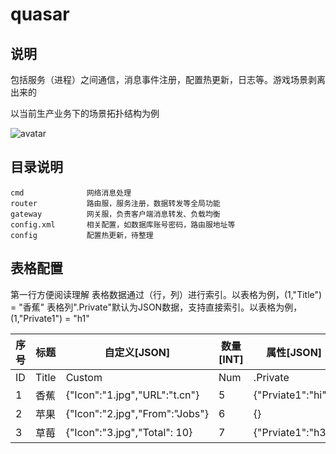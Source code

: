# quasar

## 说明
包括服务（进程）之间通信，消息事件注册，配置热更新，日志等。游戏场景剥离出来的

以当前生产业务下的场景拓扑结构为例

![avatar](https://github.com/guogeer/husky/blob/master/doc/service.png)

## 目录说明

```
cmd              网络消息处理
router           路由服，服务注册，数据转发等全局功能
gateway          网关服，负责客户端消息转发、负载均衡
config.xml       相关配置，如数据库账号密码，路由服地址等
config           配置热更新，待整理
```

## 表格配置
第一行方便阅读理解
表格数据通过（行，列）进行索引。以表格为例，(1,"Title") = "香蕉"
表格列".Private"默认为JSON数据，支持直接索引。以表格为例，(1,"Private1") = "h1"

序号 | 标题 | 自定义[JSON] |  数量[INT] | 属性[JSON] 
-|-|-|-|-
ID | Title | Custom | Num | .Private
1 | 香蕉 | {"Icon":"1.jpg","URL":"t.cn"} | 5 | {"Prviate1":"hi"}
2 | 苹果 | {"Icon":"2.jpg","From":"Jobs"} | 6 | {}
3 | 草莓 | {"Icon":"3.jpg","Total": 10} | 7 | {"Prviate1":"h3"}
